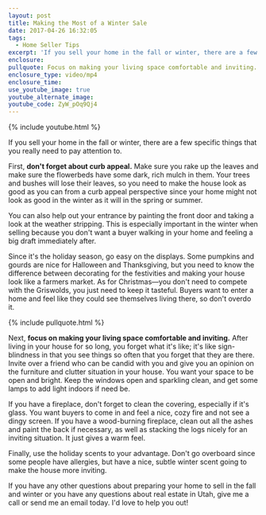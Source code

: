 ```yaml
---
layout: post
title: Making the Most of a Winter Sale
date: 2017-04-26 16:32:05
tags:
  - Home Seller Tips
excerpt: 'If you sell your home in the fall or winter, there are a few specific things that you really need to pay attention to.'
enclosure:
pullquote: Focus on making your living space comfortable and inviting.
enclosure_type: video/mp4
enclosure_time:
use_youtube_image: true
youtube_alternate_image:
youtube_code: ZyW_pOq9Qj4
---
```



{% include youtube.html %}

If you sell your home in the fall or winter, there are a few specific things that you really need to pay attention to.

First,&nbsp;**don't forget about curb appeal.**&nbsp;Make sure you rake up the leaves and make sure the flowerbeds have some dark, rich mulch in them. Your trees and bushes will lose their leaves, so you need to make the house look as good as you can from a curb appeal perspective since your home might not look as good in the winter as it will in the spring or summer.

You can also help out your entrance by painting the front door and taking a look at the weather stripping. This is especially important in the winter when selling because you don't want a buyer walking in your home and feeling a big draft immediately after.

Since it's the holiday season, go easy on the displays. Some pumpkins and gourds are nice for Halloween and Thanksgiving, but you need to know the difference between decorating for the festivities and making your house look like a farmers market. As for Christmas—you don't need to compete with the Griswolds, you just need to keep it tasteful. Buyers want to enter a home and feel like they could see themselves living there, so don't overdo it.

{% include pullquote.html %}

Next,&nbsp;**focus on making your living space comfortable and inviting.**&nbsp;After living in your house for so long, you forget what it's like; it's like sign-blindness in that you see things so often that you forget that they are there. Invite over a friend who can be candid with you and give you an opinion on the furniture and clutter situation in your house. You want your space to be open and bright. Keep the windows open and sparkling clean, and get some lamps to add light indoors if need be.

If you have a fireplace, don't forget to clean the covering, especially if it's glass. You want buyers to come in and feel a nice, cozy fire and not see a dingy screen. If you have a wood-burning fireplace, clean out all the ashes and paint the back if necessary, as well as stacking the logs nicely for an inviting situation. It just gives a warm feel.

Finally, use the holiday scents to your advantage. Don't go overboard since some people have allergies, but have a nice, subtle winter scent going to make the house more inviting.

If you have any other questions about preparing your home to sell in the fall and winter or you have any questions about real estate in Utah, give me a call or send me an email today. I'd love to help you out!